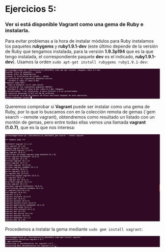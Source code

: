 # Ejercicios 5:
### Ver si está disponible Vagrant como una gema de Ruby e instalarla.

Para evitar problemas a la hora de instalar módulos para Ruby instalamos los paquetes **rubygems** y **ruby1.9.1-dev** (este último depende de la versión de Ruby que tengamos instalada, para la versión **1.9.3p194** que es la que tengo instalada, el correspondiente paquete **dev** es el indicado, **ruby1.9.1-dev**). Usamos la orden `sudo apt-get install rubygems ruby1.9.1-dev`:

![eje05_img01](imagenes/eje05_img01.png)

Queremos comprobar si **Vagrant** puede ser instalar como una gema de Ruby, por lo que lo buscamos con en la colección remota de gemas (`gem search --remote vagrant), obtendremos como resultado un listado con un montón de gemas, pero entre todas ellas vemos una llamada **vagrant (1.0.7)**, que es la que nos interesa:

![eje05_img02](imagenes/eje05_img02.png)

Procedemos a instalar la gema mediante `sudo gem install vagrant`: 

![eje05_img03](imagenes/eje05_img03.png)
